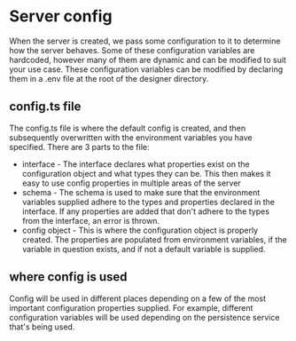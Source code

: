 # Server config

When the server is created, we pass some configuration to it to determine how the server behaves. Some of these configuration variables are hardcoded, however many of them are dynamic and can be modified to suit your use case. These configuration variables can be modified by declaring them in a .env file at the root of the designer directory.

## config.ts file

The config.ts file is where the default config is created, and then subsequently overwritten with the environment variables you have specified. There are 3 parts to the file:

- interface - The interface declares what properties exist on the configuration object and what types they can be. This then makes it easy to use config properties in multiple areas of the server
- schema - The schema is used to make sure that the environment variables supplied adhere to the types and properties declared in the interface. If any properties are added that don't adhere to the types from the interface, an error is thrown.
- config object - This is where the configuration object is properly created. The properties are populated from environment variables, if the variable in question exists, and if not a default variable is supplied.

## where config is used

Config will be used in different places depending on a few of the most important configuration properties supplied. For example, different configuration variables will be used depending on the persistence service that's being used.
